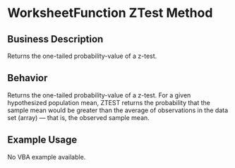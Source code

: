 # WorksheetFunction ZTest Method

## Business Description
Returns the one-tailed probability-value of a z-test.

## Behavior
Returns the one-tailed probability-value of a z-test. For a given hypothesized population mean, ZTEST returns the probability that the sample mean would be greater than the average of observations in the data set (array) — that is, the observed sample mean.

## Example Usage
No VBA example available.